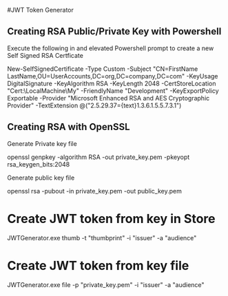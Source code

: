 #JWT Token Generator

## Creating RSA Public/Private Key with Powershell
 
 Execute the following in and elevated Powershell prompt to create a new Self Signed RSA Certficate

 New-SelfSignedCertificate -Type Custom -Subject "CN=FirstName LastName,OU=UserAccounts,DC=org,DC=company,DC=com" -KeyUsage DigitalSignature -KeyAlgorithm RSA -KeyLength 2048 -CertStoreLocation "Cert:\LocalMachine\My" -FriendlyName "Development" -KeyExportPolicy Exportable -Provider "Microsoft Enhanced RSA and AES Cryptographic Provider" -TextExtension @("2.5.29.37={text}1.3.6.1.5.5.7.3.1")

## Creating RSA with OpenSSL

Generate Private key file

openssl genpkey -algorithm RSA -out private_key.pem -pkeyopt rsa_keygen_bits:2048


Generate public key file

openssl rsa -pubout -in private_key.pem -out public_key.pem


# Create JWT token from key in Store

JWTGenerator.exe thumb -t "thumbprint" -i "issuer" -a "audience"


# Create JWT token from key file

JWTGenerator.exe file -p "private_key.pem" -i "issuer" -a "audience"